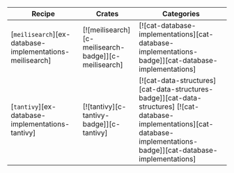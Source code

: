 | Recipe | Crates | Categories |
|--------|--------|------------|
| [`meilisearch`][ex-database-implementations-meilisearch] | [![meilisearch][c-meilisearch-badge]][c-meilisearch] | [![cat-database-implementations][cat-database-implementations-badge]][cat-database-implementations] |
| [`tantivy`][ex-database-implementations-tantivy] | [![tantivy][c-tantivy-badge]][c-tantivy] | [![cat-data-structures][cat-data-structures-badge]][cat-data-structures] [![cat-database-implementations][cat-database-implementations-badge]][cat-database-implementations] |

<div class="hidden">
</div>
